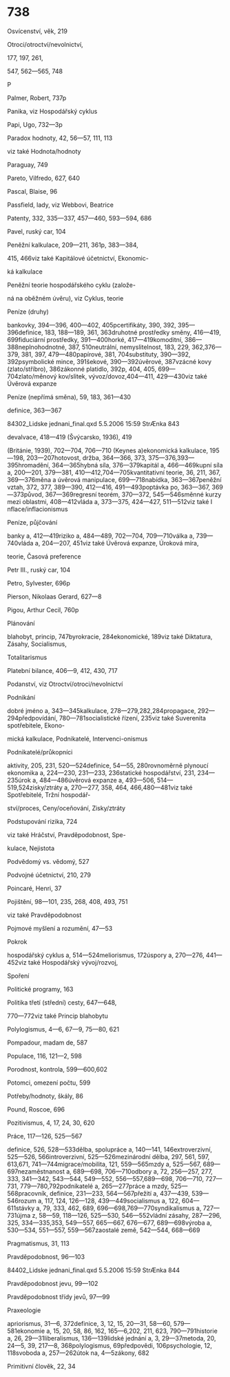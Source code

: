 # 738

Osvícenství, věk, 219

Otroci/otroctví/nevolnictví,

177, 197, 261,

547, 562—565, 748

P

Palmer, Robert, 737p

Panika, viz Hospodářský cyklus

Papi, Ugo, 732—3p

Paradox hodnoty, 42, 56—57, 111, 113

viz také Hodnota/hodnoty

Paraguay, 749

Pareto, Vilfredo, 627, 640

Pascal, Blaise, 96

Passfield, lady, viz Webbovi, Beatrice

Patenty, 332, 335—337, 457—460, 593—594, 686

Pavel, ruský car, 104

Peněžní kalkulace, 209—211, 361p, 383—384,

415, 466viz také Kapitálové účetnictví, Ekonomic-

ká kalkulace

Peněžní teorie hospodářského cyklu (založe-

ná na oběžném úvěru), viz Cyklus, teorie

Peníze (druhy)



bankovky, 394—396, 400—402, 405pcertifikáty, 390, 392, 395—396definice, 183, 188—189, 361, 363druhotné prostředky směny, 416—419, 699fiduciární prostředky, 391—400horké, 417—419komoditní, 386—388neplnohodnotné, 387, 510neutrální, nemyslitelnost, 183, 229, 362,376—379, 381, 397, 479—480papírové, 381, 704substituty, 390—392, 392psymbolické mince, 391šekové, 390—392úvěrové, 387vzácné kovy (zlato/stříbro), 386zákonné platidlo, 392p, 404, 405, 699—704zlato/měnový kov/slitek, vývoz/dovoz,404—411, 429—430viz také Úvěrová expanze

Peníze (nepřímá směna), 59, 183, 361—430

definice, 363—367

84302_Lidske jednani_final.qxd 5.5.2006 15:59 StrÆnka 843

devalvace, 418—419 (Švýcarsko, 1936), 419



(Británie, 1939), 702—704, 706—710 (Keynes a)ekonomická kalkulace, 195—198, 203—207hotovost, držba, 364—366, 373, 375—376,393—395hromadění, 364—365hybná síla, 376—379kapitál a, 466—469kupní síla a, 200—201, 379—381, 410—412,704—705kvantitativní teorie, 36, 211, 367, 369—376měna a úvěrová manipulace, 699—718nabídka, 363—367peněžní vztah, 372, 377, 389—390, 412—416, 491—493poptávka po, 363—367, 369—373původ, 367—369regresní teorém, 370—372, 545—546směnné kurzy mezi oblastmi, 408—412vláda a, 373—375, 424—427, 511—512viz také I nflace/inflacionismus

Peníze, půjčování

banky a, 412—419riziko a, 484—489, 702—704, 709—710válka a, 739—740vláda a, 204—207, 451viz také Úvěrová expanze, Úroková míra,

teorie, Časová preference

Petr III., ruský car, 104

Petro, Sylvester, 696p

Pierson, Nikolaas Gerard, 627—8

Pigou, Arthur Cecil, 760p

Plánování

blahobyt, princip, 747byrokracie, 284ekonomické, 189viz také Diktatura, Zásahy, Socialismus,

Totalitarismus

Platební bilance, 406—9, 412, 430, 717

Podanství, viz Otroctví/otroci/nevolnictví

Podnikání

dobré jméno a, 343—345kalkulace, 278—279,282,284propagace, 292—294předpovídání, 780—781socialistické řízení, 235viz také Suverenita spotřebitele, Ekono-

mická kalkulace, Podnikatelé, Intervenci-onismus

Podnikatelé/průkopníci

aktivity, 205, 231, 520—524definice, 54—55, 280rovnoměrně plynoucí ekonomika a, 224—230, 231—233, 236statické hospodářství, 231, 234—235úrok a, 484—486úvěrová expanze a, 493—506, 514—519,524zisky/ztráty a, 270—277, 358, 464, 466,480—481viz také Spotřebitelé, Tržní hospodář-

ství/proces, Ceny/oceňování, Zisky/ztráty

Podstupování rizika, 724

viz také Hráčství, Pravděpodobnost, Spe-

kulace, Nejistota

Podvědomý vs. vědomý, 527

Podvojné účetnictví, 210, 279

Poincaré, Henri, 37

Pojištění, 98—101, 235, 268, 408, 493, 751

viz také Pravděpodobnost

Pojmové myšlení a rozumění, 47—53

Pokrok

hospodářský cyklus a, 514—524meliorismus, 172úspory a, 270—276, 441—452viz také Hospodářský vývoj/rozvoj,

Spoření

Politické programy, 163

Politika třetí (střední) cesty, 647—648,

770—772viz také Princip blahobytu

Polylogismus, 4—6, 67—9, 75—80, 621

Pompadour, madam de, 587

Populace, 116, 121—2, 598

Porodnost, kontrola, 599—600,602

Potomci, omezení počtu, 599

Potřeby/hodnoty, škály, 86

Pound, Roscoe, 696

Pozitivismus, 4, 17, 24, 30, 620

Práce, 117—126, 525—567



definice, 526, 528—533dělba, spolupráce a, 140—141, 146extroverzivní, 525—526, 566introverzivní, 525—526mezinárodní dělba, 297, 561, 597, 613,671, 741—744migrace/mobilita, 121, 559—565mzdy a, 525—567, 689—697nezaměstnanost a, 689—698, 706—710odbory a, 72, 256—257, 277, 333, 341—342, 543—544, 549—552, 556—557,689—698, 706—710, 727—731, 779—780,792podnikatelé a, 265—277práce a mzdy, 525—568pracovník, definice, 231—233, 564—567přežití a, 437—439, 539—546rozum a, 117, 124, 126—128, 439—449socialismus a, 122, 604—611stávky a, 79, 333, 462, 689, 696—698,769—770syndikalismus a, 727—731újma z, 58—59, 118—126, 525—530, 546—552vládní zásahy, 287—296, 325, 334—335,353, 549—557, 665—667, 676—677, 689—698výroba a, 530—534, 551—557, 559—567zaostalé země, 542—544, 668—669

Pragmatismus, 31, 113

Pravděpodobnost, 96—103

84402_Lidske jednani_final.qxd 5.5.2006 15:59 StrÆnka 844

Pravděpodobnost jevu, 99—102

Pravděpodobnost třídy jevů, 97—99

Praxeologie

apriorismus, 31—6, 372definice, 3, 12, 15, 20—31, 58—60, 579—581ekonomie a, 15, 20, 58, 86, 162, 165—6,202, 211, 623, 790—791historie a, 26, 29—31liberalismus, 136—139lidské jednání a, 3, 29—37metoda, 20, 24—5, 39, 217—8, 368polylogismus, 69předpovědi, 106psychologie, 12, 118svoboda a, 257—262útok na, 4—5zákony, 682

Primitivní člověk, 22, 34


